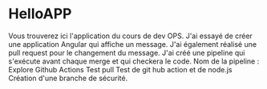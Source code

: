 # HelloAPP
Vous trouverez ici l'application du cours de dev OPS.
J'ai essayé de créer une application Angular qui affiche un message.
J'ai également réalisé une pull request pour le changement du message.
J'ai créé une pipeline qui s'exécute avant chaque merge et qui checkera le code.
Nom de la pipeline : Explore Github Actions
Test pull
Test de git hub action et de node.js
Création d'une branche de sécurité.

